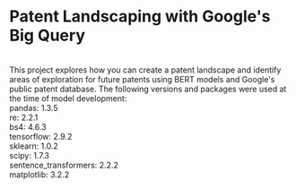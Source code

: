 # Patent Landscaping with Google's Big Query
<br>
This project explores how you can create a patent landscape and identify areas of exploration for future patents 
using BERT models and Google's public patent database. The following versions and packages were used at the time
of model development:<br>
pandas: 1.3.5<br>
re: 2.2.1<br>
bs4: 4.6.3<br>
tensorflow: 2.9.2<br>
sklearn: 1.0.2<br>
scipy: 1.7.3<br>
sentence_transformers: 2.2.2<br>
matplotlib: 3.2.2

